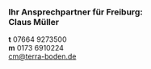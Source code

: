 <h3 class="c-headline c-headline--text-sizing c-headline--inline">
  <strong>Ihr Ansprechpartner für Freiburg: </strong><br />Claus Müller
</h3>

**t** 07664 9273500  
**m** 0173 6910224  
[cm@terra-boden.de](mailto:cm@terra-boden.de)
